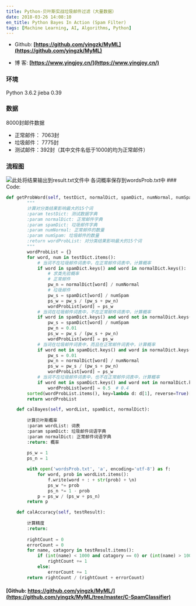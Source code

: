 ```yaml
---
title: Python-贝叶斯实战垃圾邮件过滤（大量数据）
date: 2018-03-26 14:08:10
en_title: Python Bayes In Action (Spam Filter)
tags: [Machine Learning, AI, Algorithms, Python]
---
```


- Github: **[https://github.com/yingzk/MyML](https://github.com/yingzk/MyML)**
  
- 博 客: **[https://www.yingjoy.cn/](https://www.yingjoy.cn/)**

### 环境

Python 3.6.2 jieba 0.39 

### 数据

8000封邮件数据 

- 正常邮件： 7063封
- 垃圾邮件： 7775封
- 测试邮件：392封（其中文件名低于1000的均为正常邮件）

### 流程图

![](https://img.yingjoy.cn/image/2018/03/1-3.png)此处将结果输出到result.txt文件中 各词概率保存到wordsProb.txt中 ### Code:

```python
def getProbWord(self, testDict, normalDict, spamDict, numNormal, numSpam):
        """
        计算对分类结果影响最大的15个词
        :param testDict: 测试数据字典
        :param normalDict: 正常邮件字典
        :param spamDict: 垃圾邮件字典
        :param numNormal: 正常邮件的数量
        :param numSpam: 垃圾邮件的数量
        :return wordProbList: 对分类结果影响最大的15个词
        """
        wordProbList = {}
        for word, num in testDict.items():
            # 当词不在垃圾邮件词表中，在正常邮件词表中，计算概率
            if word in spamDict.keys() and word in normalDict.keys():
                # 求类先验概率
                # 正常邮件
                pw_n = normalDict[word] / numNormal
                # 垃圾邮件
                pw_s = spamDict[word] / numSpam
                ps_w = pw_s / (pw_s + pw_n)
                wordProbList[word] = ps_w
            # 当词在垃圾邮件词表中，不在正常邮件词表中，计算概率
            if word in spamDict.keys() and word not in normalDict.keys():
                pw_s = spamDict[word] / numSpam
                pw_n = 0.01
                ps_w = pw_s / (pw_s + pw_n)
                wordProbList[word] = ps_w
            # 当词在垃圾邮件词表中，而且在正常邮件词表中，计算概率
            if word not in spamDict.keys() and word in normalDict.keys():
                pw_s = 0.01
                pw_n = normalDict[word] / numNormal
                ps_w = pw_s / (pw_s + pw_n)
                wordProbList[word] = ps_w
            # 当词不在垃圾邮件词表中，也不在正常邮件词表中，计算概率
            if word not in spamDict.keys() and word not in normalDict.keys():
                wordProbList[word] = 0.5  # 0.4
        sorted(wordProbList.items(), key=lambda d: d[1], reverse=True)[0:15]
        return wordProbList

    def calBayes(self, wordList, spamDict, normalDict):
        
        计算贝叶斯概率
        :param wordList: 词表
        :param spamDict: 垃圾邮件词语字典
        :param normalDict: 正常邮件词语字典
        :return: 概率
        
        ps_w = 1
        ps_n = 1

        with open('wordsProb.txt', 'a', encoding='utf-8') as f:
            for word, prob in wordList.items():
                f.write(word + : + str(prob) + \n)
                ps_w *= prob
                ps_n *= 1 - prob
            p = ps_w / (ps_w + ps_n)
        return p

    def calAccuracy(self, testResult):
        
        计算精度
        :return:
        
        rightCount = 0
        errorCount = 0
        for name, catagory in testResult.items():
            if (int(name) < 1000 and catagory == 0) or (int(name) > 1000 and catagory == 1):
                rightCount += 1
            else:
                errorCount += 1
        return rightCount / (rightCount + errorCount)

```

#### [Github: https://github.com/yingzk/MyML/](https://github.com/yingzk/MyML/tree/master/C-SpamClassifier)